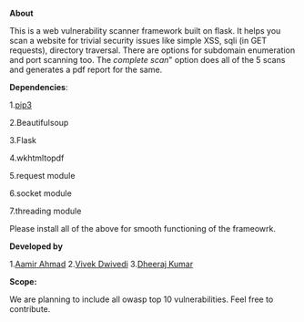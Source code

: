 **About**


This is a web vulnerability scanner framework built on flask. It helps you scan a website for trivial security issues like simple XSS, sqli (in GET requests), directory traversal.
There are options for subdomain enumeration and port scanning too. The *complete scan*" option does all of the 5 scans and generates a pdf report for the same.

**Dependencies**:


1.[pip3](https://pip.pypa.io/en/stable/installing/#) 


2.Beautifulsoup


3.Flask


4.wkhtmltopdf


5.request module


6.socket module


7.threading module


Please install all of the above for smooth functioning of the frameowrk.

**Developed by**


1.[Aamir Ahmad](https://github.com/sickwiz)
2.[Vivek Dwivedi](https://github.com/silent-devil)
3.[Dheeraj Kumar](https://github.com/padfoot0)

**Scope:**


We are planning to include all owasp top 10 vulnerabilities. Feel free to contribute.

